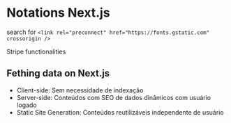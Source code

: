 # Notations Next.js

search for
`<link rel="preconnect" href="https://fonts.gstatic.com" crossorigin />`

Stripe functionalities

## Fething data on Next.js

* Client-side: Sem necessidade de indexação
* Server-side: Conteúdos com SEO de dados dinâmicos com usuário logado
* Static Site Generation: Conteúdos reutilizáveis independente de usuário